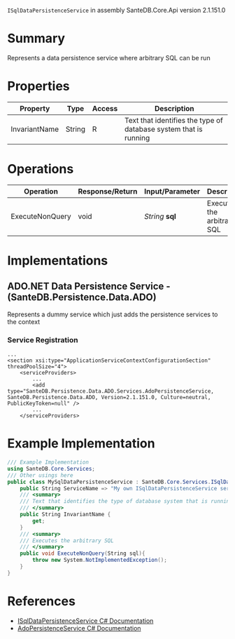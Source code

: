 `ISqlDataPersistenceService` in assembly SanteDB.Core.Api version 2.1.151.0

# Summary
Represents a data persistence service where arbitrary SQL can be run

# Properties

|Property|Type|Access|Description|
|-|-|-|-|
|InvariantName|String|R|Text that identifies the type of database system that is running|

# Operations

|Operation|Response/Return|Input/Parameter|Description|
|-|-|-|-|
|ExecuteNonQuery|void|*String* **sql**|Executes the arbitrary SQL|

# Implementations


## ADO.NET Data Persistence Service - (SanteDB.Persistence.Data.ADO)
Represents a dummy service which just adds the persistence services to the context

### Service Registration
```markup
...
<section xsi:type="ApplicationServiceContextConfigurationSection" threadPoolSize="4">
	<serviceProviders>
		...
		<add type="SanteDB.Persistence.Data.ADO.Services.AdoPersistenceService, SanteDB.Persistence.Data.ADO, Version=2.1.151.0, Culture=neutral, PublicKeyToken=null" />
		...
	</serviceProviders>
```
# Example Implementation
```csharp
/// Example Implementation
using SanteDB.Core.Services;
/// Other usings here
public class MySqlDataPersistenceService : SanteDB.Core.Services.ISqlDataPersistenceService { 
	public String ServiceName => "My own ISqlDataPersistenceService service";
	/// <summary>
	/// Text that identifies the type of database system that is running
	/// </summary>
	public String InvariantName {
		get;
	}
	/// <summary>
	/// Executes the arbitrary SQL
	/// </summary>
	public void ExecuteNonQuery(String sql){
		throw new System.NotImplementedException();
	}
}
```

# References

* [ISqlDataPersistenceService C# Documentation](http://santesuite.org/assets/doc/net/html/T_SanteDB_Core_Services_ISqlDataPersistenceService.htm)
* [AdoPersistenceService C# Documentation](http://santesuite.org/assets/doc/net/html/T_SanteDB_Persistence_Data_ADO_Services_AdoPersistenceService.htm)
